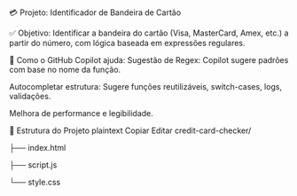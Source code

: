 💳 Projeto: Identificador de Bandeira de Cartão

✅ Objetivo:
Identificar a bandeira do cartão (Visa, MasterCard, Amex, etc.) a partir do número, com lógica baseada em expressões regulares.

🧠 Como o GitHub Copilot ajuda:
Sugestão de Regex: Copilot sugere padrões com base no nome da função.

Autocompletar estrutura: Sugere funções reutilizáveis, switch-cases, logs, validações.

Melhora de performance e legibilidade.

📁 Estrutura do Projeto
plaintext
Copiar
Editar
credit-card-checker/

├── index.html

├── script.js

└── style.css
